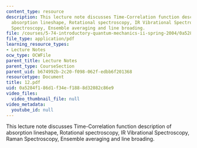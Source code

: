 ```yaml
---
content_type: resource
description: This lecture note discusses Time-Correlation function description of
  absorption lineshape, Rotational spectroscopy, IR Vibrational Spectroscopy, Raman
  Spectroscopy, Ensemble averaging and line broading.
file: /courses/5-74-introductory-quantum-mechanics-ii-spring-2004/0a5284f186d1f34ef1888d32082c86e9_12.pdf
file_type: application/pdf
learning_resource_types:
- Lecture Notes
ocw_type: OCWFile
parent_title: Lecture Notes
parent_type: CourseSection
parent_uid: b674992b-2c20-f098-062f-edbb6f201368
resourcetype: Document
title: 12.pdf
uid: 0a5284f1-86d1-f34e-f188-8d32082c86e9
video_files:
  video_thumbnail_file: null
video_metadata:
  youtube_id: null
---
```

This lecture note discusses Time-Correlation function description of absorption lineshape, Rotational spectroscopy, IR Vibrational Spectroscopy, Raman Spectroscopy, Ensemble averaging and line broading.

